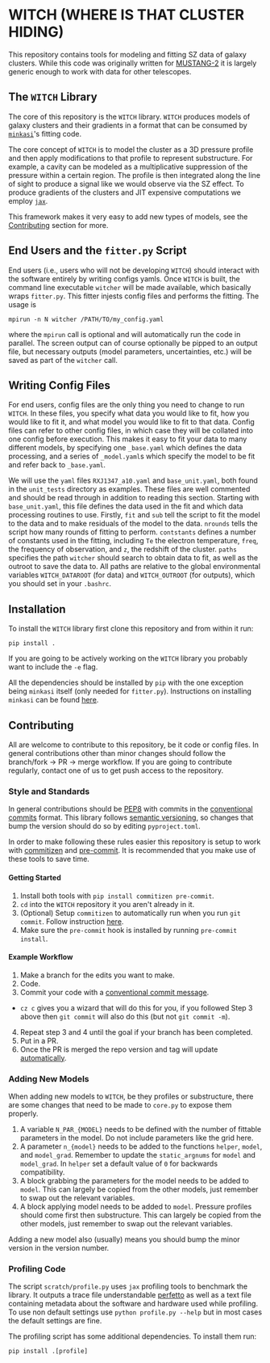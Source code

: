 # WITCH (WHERE IS THAT CLUSTER HIDING) 

This repository contains tools for modeling and fitting SZ data of galaxy clusters.
While this code was originally written for [MUSTANG-2](https://greenbankobservatory.org/science/gbt-observers/mustang-2/) it is largely generic enough to work with data for other telescopes.

## The `WITCH` Library

The core of this repository is the `WITCH` library. `WITCH` produces models of galaxy clusters and their gradients in a format that can be consumed by [`minkasi`](https://github.com/sievers/minkasi)'s fitting code.

The core concept of `WITCH` is to model the cluster as a 3D pressure profile and then apply modifications to that profile to represent substructure.
For example, a cavity can be modeled as a multiplicative suppression of the pressure within a certain region.
The profile is then integrated along the line of sight to produce a signal like we would observe via the SZ effect.
To produce gradients of the clusters and JIT expensive computations we employ [`jax`](https://github.com/google/jax).

This framework makes it very easy to add new types of models, see the [Contributing](#contributing) section for more.

## End Users and the `fitter.py` Script

End users (i.e., users who will not be developing `WITCH`) should interact with the software entirely by writing configs yamls.
Once `WITCH` is built, the command line executable `witcher` will be made available, which basically wraps `fitter.py`. 
This fitter injests config files and performs the fitting. The usage is
```
mpirun -n N witcher /PATH/TO/my_config.yaml
```
where the `mpirun` call is optional and will automatically run the code in parallel. The screen output can of course optionally
be pipped to an output file, but necessary outputs (model parameters, uncertainties, etc.) will be saved as part of the `witcher` call.


## Writing Config Files

For end users, config files are the only thing you need to change to run `WITCH`. In these files, you specify what data you would like to fit,
how you would like to fit it, and what model you would like to fit to that data. Config files can refer to other config files, in which case they
will be collated into one config before execution. This makes it easy to fit your data to many different models, by specifying one `_base.yaml` which
defines the data processing, and a series of `_model.yaml`s which specify the model to be fit and refer back to `_base.yaml`.

We will use the `yaml` files `RXJ1347_a10.yaml` and `base_unit.yaml`, both found in the `unit_tests` directory as examples. These files are well commented
and should be read through in addition to reading this section. Starting with `base_unit.yaml`, this file defines the data used in the fit and which data 
processing routines to use. Firstly, `fit` and `sub` tell the script to fit the model to the data and to make residuals of the model to the data. `nrounds` 
tells the script how many rounds of fitting to perform. `contstants` defines a number of constants used in the fitting, including `Te` the electron 
temperature, `freq`, the frequency of observation, and `z`, the redshift of the cluster. `paths` specifies the path `witcher` should search to obtain data to fit, as
well as the outroot to save the data to. All paths are relative to the global environmental variables `WITCH_DATAROOT` (for data) and `WITCH_OUTROOT` (for outputs),
which you should set in your `.bashrc`.



## Installation

To install the `WITCH` library first clone this repository and from within it run:
```
pip install .
```
If you are going to be actively working on the `WITCH` library you probably want to include the `-e` flag.

All the dependencies should be installed by `pip` with the one exception being `minkasi` itself (only needed for `fitter.py`).
Instructions on installing `minkasi` can be found [here](https://github.com/sievers/minkasi#installation).

## Contributing

All are welcome to contribute to this repository, be it code or config files.
In general contributions other than minor changes should follow the branch/fork -> PR -> merge workflow.
If you are going to contribute regularly, contact one of us to get push access to the repository.

### Style and Standards
In general contributions should be [PEP8](https://peps.python.org/pep-0008/) with commits in the [conventional commits](https://www.conventionalcommits.org/en/v1.0.0/) format.
This library follows [semantic versioning](https://semver.org/), so changes that bump the version should do so by editing `pyproject.toml`.

In order to make following these rules easier this repository is setup to work with [commitizen](https://commitizen-tools.github.io/commitizen/) and [pre-commit](https://pre-commit.com/).
It is recommended that you make use of these tools to save time.

#### Getting Started
1. Install both tools with `pip install commitizen pre-commit`.
2. `cd` into the `WITCH` repository it you aren't already in it.
3. (Optional) Setup `commitizen` to automatically run when you run `git commit`. Follow instruction [here](https://commitizen-tools.github.io/commitizen/tutorials/auto_prepare_commit_message/).
4. Make sure the `pre-commit` hook is installed by running `pre-commit install`.

#### Example Workflow
1. Make a branch for the edits you want to make.
2. Code.
3. Commit your code with a [conventional commit message](https://www.conventionalcommits.org/en/v1.0.0/#summary).
  * `cz c` gives you a wizard that will do this for you, if you followed Step 3 above then `git commit` will also do this (but not `git commit -m`).
4. Repeat step 3 and 4 until the goal if your branch has been completed.
5. Put in a PR.
5. Once the PR is merged the repo version and tag will update [automatically](https://commitizen-tools.github.io/commitizen/tutorials/github_actions/).

### Adding New Models 

When adding new models to `WITCH`, be they profiles or substructure, there are some changes that need to be made to `core.py` to expose them properly.

1. A variable `N_PAR_{MODEL}` needs to be defined with the number of fittable parameters in the model. Do not include parameters like the grid here.
2. A parameter `n_{model}` needs to be added to the functions `helper`, `model`, and `model_grad`. Remember to update the `static_argnums` for `model` and `model_grad`. In `helper` set a default value of `0` for backwards compatibility.
3. A block grabbing the parameters for the model needs to be added to `model`. This can largely be copied from the other models, just remember to swap out the relevant variables.
4. A block applying model needs to be added to `model`. Pressure profiles should come first then substructure. This can largely be copied from the other models, just remember to swap out the relevant variables.

Adding a new model also (usually) means you should bump the minor version in the version number.

### Profiling Code

The script `scratch/profile.py` uses `jax` profiling tools to benchmark the library.
It outputs a trace file understandable [perfetto](https://ui.perfetto.dev/) as well as a text file containing
metadata about the software and hardware used while profiling.
To use non default settings use `python profile.py --help` but in most cases the default settings are fine.

The profiling script has some additional dependencies.
To install them run:
```
pip install .[profile]
```
